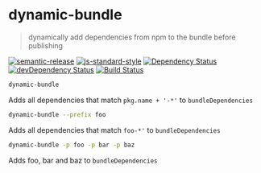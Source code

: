 # dynamic-bundle

> dynamically add dependencies from npm to the bundle before publishing

[![semantic-release](https://img.shields.io/badge/%20%20%F0%9F%93%A6%F0%9F%9A%80-semantic--release-e10079.svg)](https://github.com/semantic-release/semantic-release)
[![js-standard-style](https://img.shields.io/badge/code%20style-standard-brightgreen.svg?style=flat)](https://github.com/feross/standard)
[![Dependency Status](https://david-dm.org/boennemann/dynamic-bundle/master.svg)](https://david-dm.org/boennemann/dynamic-bundle/master)
[![devDependency Status](https://david-dm.org/boennemann/dynamic-bundle/master/dev-status.svg)](https://david-dm.org/boennemann/dynamic-bundle/master#info=devDependencies)
[![Build Status](https://travis-ci.org/boennemann/dynamic-bundle.svg?branch=master)](https://travis-ci.org/boennemann/dynamic-bundle)

```bash
dynamic-bundle
```

Adds all dependencies that match `pkg.name + '-*'` to `bundleDependencies`

```bash
dynamic-bundle --prefix foo
```

Adds all dependencies that match `foo-*'` to `bundleDependencies`

```bash
dynamic-bundle -p foo -p bar -p baz
```

Adds foo, bar and baz to `bundleDependencies`
